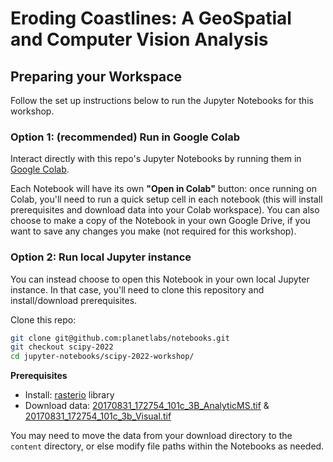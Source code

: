 # Eroding Coastlines: A GeoSpatial and Computer Vision Analysis

## Preparing your Workspace 

Follow the set up instructions below to run the Jupyter Notebooks for this workshop.

### Option 1: (recommended) Run in Google Colab

Interact directly with this repo's Jupyter Notebooks by running them in [Google Colab](http://colab.research.google.com/).

Each Notebook will have its own **"Open in Colab"** button: once running on Colab, you'll need to run a quick setup cell in each notebook (this will install prerequisites and download data into your Colab workspace). You can also choose to make a copy of the Notebook in your own Google Drive, if you want to save any changes you make (not required for this workshop).

### Option 2: Run local Jupyter instance

You can instead choose to open this Notebook in your own local Jupyter instance. In that case, you'll need to clone this repository and install/download prerequisites.

Clone this repo:
```bash
git clone git@github.com:planetlabs/notebooks.git
git checkout scipy-2022
cd jupyter-notebooks/scipy-2022-workshop/
```

**Prerequisites**
- Install: [rasterio](https://pypi.org/project/rasterio) library
- Download data: [20170831_172754_101c_3B_AnalyticMS.tif](https://storage.googleapis.com/pdd-stac/disasters/hurricane-harvey/0831/20170831_172754_101c_3B_AnalyticMS.tif) & [20170831_172754_101c_3b_Visual.tif](https://storage.googleapis.com/pdd-stac/disasters/hurricane-harvey/0831/20170831_172754_101c_3b_Visual.tif)

You may need to move the data from your download directory to the `content` directory, or else modify file paths within the Notebooks as needed.
